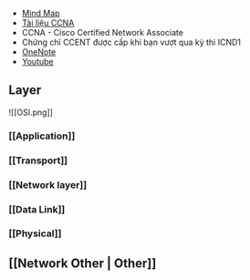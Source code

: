 - [Mind Map](https://www.mindmeister.com/1694029081/computer-network?fullscreen=1&fbclid=IwZXh0bgNhZW0CMTAAAR0RkOl5pGu9L2XoZyGBwmIqpgbB1UBIFSAQlggm6qfQ8ZyHUtFPPufNkMI_aem_ZqfLnCxpndL-NYZ5TiLFew)
- [Tài liệu CCNA](https://drive.google.com/drive/folders/1-NfhbFhpbArckXYaDy39RRPdEhGxxZaD?fbclid=IwZXh0bgNhZW0CMTAAAR0-QmbAMBDMUnJcRis6ValmwEjFo2mvKberAEvRlkQz2zZYwit10popnvA_aem_bzIxY8UFRQS4NW8EWoYn4g)
- CCNA - Cisco Certified Network Associate
- Chứng chỉ CCENT được cấp khi bạn vượt qua kỳ thi ICND1
- [OneNote](https://onedrive.live.com/redir?resid=74A9386C24BBBBB9%21343&authkey=%21AJuy8QaJc_beOKc&page=View&wd=target%28K%C3%AC%204%2FM%E1%BA%A1ng%20m%C3%A1y%20t%C3%ADnh.one%7Cb31611cc-e5ae-4e93-8d8f-ff2cd3e96894%2FAbout%7C220a2d04-64c6-4283-aad8-ff13bad42da4%2F%29&wdorigin=NavigationUrl)
- [Youtube](https://www.youtube.com/watch?v=lRJm8IxCqBE&list=PLhchcQ1p5Tc9_LOTMsjK_Mk2xZZR1VChu&index=11)

## Layer
![[OSI.png]]
### [[Application]]
### [[Transport]]
### [[Network layer]]
### [[Data Link]]
### [[Physical]]

## [[Network Other | Other]]
